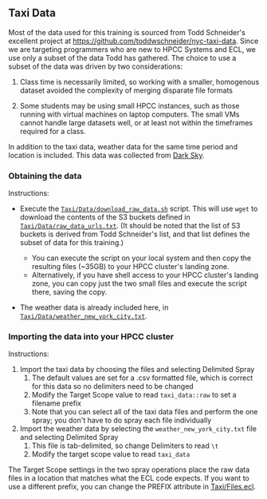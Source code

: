 ## Taxi Data

Most of the data used for this training is sourced from Todd Schneider's excellent
project at https://github.com/toddwschneider/nyc-taxi-data.  Since we are
targeting programmers who are new to HPCC Systems and ECL, we use only a subset
of the data Todd has gathered.  The choice to use a subset of the data was
driven by two considerations:

1. Class time is necessarily limited, so working with a smaller, homogenous
dataset avoided the complexity of merging disparate file formats

2. Some students may be using small HPCC instances, such as those running with
virtual machines on laptop computers.  The small VMs cannot handle large
datasets well, or at least not within the timeframes required for a class.

In addition to the taxi data, weather data for the same time period and location
is included.  This data was collected from [Dark Sky](https://darksky.net/dev).

### Obtaining the data

Instructions:

* Execute the [`Taxi/Data/download_raw_data.sh`](Taxi/Data/download_raw_data.sh)
script.  This will use `wget` to download the contents of the S3 buckets defined
in [`Taxi/Data/raw_data_urls.txt`](Taxi/Data/raw_data_urls.txt).  (It should be
noted that the list of S3 buckets is derived from Todd Schneider's list, and
that list defines the subset of data for this training.)

	* You can execute the script on your local system and then copy the resulting
files (~35GB) to your HPCC cluster's landing zone.
	* Alternatively, if you have shell access to your HPCC cluster's landing zone,
you can copy just the two small files and execute the script there, saving the
copy.

* The weather data is already included here, in
[`Taxi/Data/weather_new_york_city.txt`](Taxi/Data/weather_new_york_city.txt).


### Importing the data into your HPCC cluster

Instructions:

1. Import the taxi data by choosing the files and selecting Delimited Spray
	1. The default values are set for a .csv formatted file, which is correct for
this data so no delimiters need to be changed
	1. Modify the Target Scope value to read `taxi_data::raw` to set a filename
prefix
	1. Note that you can select all of the taxi data files and perform the one
spray; you don't have to do spray each file individually
1. Import the weather data by selecting the `weather_new_york_city.txt` file and
selecting Delimited Spray
	1. This file is tab-delimited, so change Delimiters to read `\t`
	1. Modify the target scope value to read `taxi_data`

The Target Scope settings in the two spray operations place the raw data files
in a location that matches what the ECL code expects.  If you want to use a
different prefix, you can change the PREFIX attribute in
[Taxi/Files.ecl](Taxi/Files.ecl).
